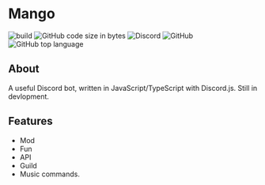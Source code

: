# Mango 
![build](https://github.com/Ma15fo43/Mango/workflows/build/badge.svg?branch=master) ![GitHub code size in bytes](https://img.shields.io/github/languages/code-size/Ma15fo43/Mango) ![Discord](https://img.shields.io/discord/510564701919510549) ![GitHub](https://img.shields.io/github/license/Ma15fo43/Mango) ![GitHub top language](https://img.shields.io/github/languages/top/Ma15fo43/Mango)

## About
A useful Discord bot, written in JavaScript/TypeScript with Discord.js. Still in devlopment.

## Features
- Mod
- Fun
- API
- Guild
- Music commands.